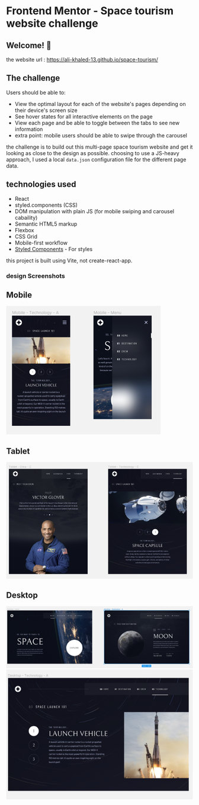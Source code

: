 # Frontend Mentor - Space tourism website challenge

## Welcome! 👋
the website url : https://ali-khaled-13.github.io/space-tourism/
## The challenge

Users should be able to:

- View the optimal layout for each of the website's pages depending on their device's screen size
- See hover states for all interactive elements on the page
- View each page and be able to toggle between the tabs to see new information
- extra point: mobile users should be able to swipe through the carousel

the challenge is to build out this multi-page space tourism website and get it looking as close to the design as possible.
choosing to use a JS-heavy approach, I used a local `data.json` configuration file for the different page data. 

## technologies used
- React
- styled.components (CSS)
- DOM manipulation with plain JS (for mobile swiping and carousel cabaility)
- Semantic HTML5 markup
- Flexbox
- CSS Grid
- Mobile-first workflow
- [Styled Components](https://styled-components.com/) - For styles

this project is built using Vite, not create-react-app.

### design Screenshots
## Mobile
![](./public/Screenshot_mobile.png)

## Tablet
![](./public/Screenshot_tablet.png)

## Desktop
![](./public/Screenshot1.png)
![](./public/Screenshot2.png)

